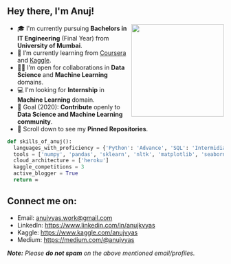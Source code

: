 ## Hey there, I'm Anuj!
<img align='right' src="https://s7.gifyu.com/images/WhatsApp-Image-2020-07-14-at-11.34.49-1.gif" width="215">

- 🎓 I'm currently pursuing **Bachelors in IT Engineering** (Final Year) from **University of Mumbai**.
- 🌱 I’m currently learning from [Coursera](https://www.coursera.org/) and [Kaggle](https://www.kaggle.com/).
- 🤝🏻 I’m open for collaborations in **Data Science** and **Machine Learning** domains.
- 💻 I'm looking for **Internship** in **Machine Learning** domain.
- 🥅 Goal (2020): **Contribute** openly to **Data Science and Machine Learning community**.
- 📌 Scroll down to see my **Pinned Repositories**.

```python
def skills_of_anuj():
  languages_with_proficiency = {'Python': 'Advance', 'SQL': 'Intermidiate', 'HTML': 'Intermidiate', 'CSS': 'Beginner'}
  tools = ['numpy', 'pandas', 'sklearn', 'nltk', 'matplotlib', 'seaborn', 'keras', 'flask']
  cloud_architecture = ['heroku']
  kaggle_competitions = 3
  active_blogger = True
  return ∞
```

## Connect me on:
- Email: anujvyas.work@gmail.com
- LinkedIn: https://www.linkedin.com/in/anujkvyas
- Kaggle: https://www.kaggle.com/anujvyas
- Medium: https://medium.com/@anujvyas

_**Note:** Please **do not spam** on the above mentioned email/profiles._

